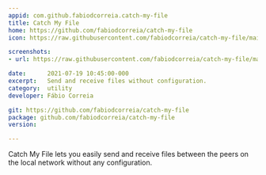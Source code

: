 ```yaml
---
appid: com.github.fabiodcorreia.catch-my-file
title: Catch My File
home: https://github.com/fabiodcorreia/catch-my-file
icon: https://raw.githubusercontent.com/fabiodcorreia/catch-my-file/main/assets/icons/icon-512.png

screenshots:
- url: https://raw.githubusercontent.com/fabiodcorreia/catch-my-file/main/assets/screenshots/prepar-for-sending.png

date:      2021-07-19 10:45:00-000
excerpt:   Send and receive files without configuration.
category:  utility
developer: Fábio Correia

git: https://github.com/fabiodcorreia/catch-my-file
package: github.com/fabiodcorreia/catch-my-file
version:

---
```


Catch My File lets you easily send and receive files between the peers on the local network without any configuration.

